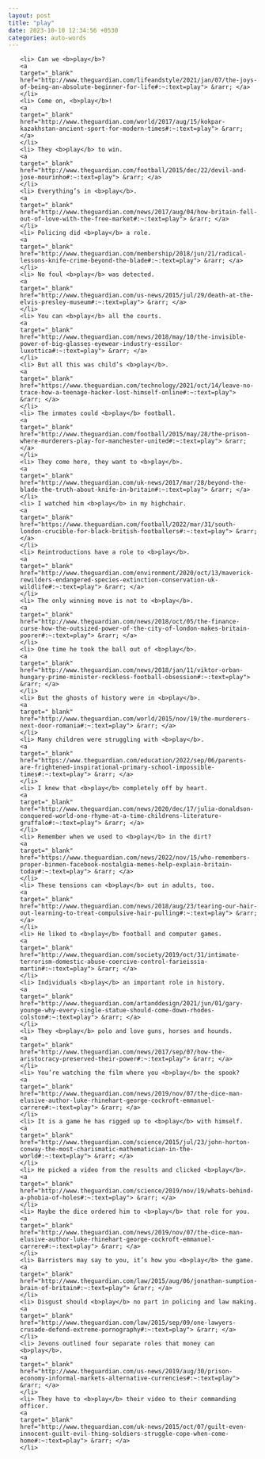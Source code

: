 ```yaml
---
layout: post
title: "play"
date: 2023-10-10 12:34:56 +0530
categories: auto-words
---
```

<ol>

    <li> Can we <b>play</b>?
    <a 
    target="_blank" 
    href="http://www.theguardian.com/lifeandstyle/2021/jan/07/the-joys-of-being-an-absolute-beginner-for-life#:~:text=play"> &rarr; </a>
    </li>
    <li> Come on, <b>play</b>!
    <a 
    target="_blank" 
    href="http://www.theguardian.com/world/2017/aug/15/kokpar-kazakhstan-ancient-sport-for-modern-times#:~:text=play"> &rarr; </a>
    </li>
    <li> They <b>play</b> to win.
    <a 
    target="_blank" 
    href="http://www.theguardian.com/football/2015/dec/22/devil-and-jose-mourinho#:~:text=play"> &rarr; </a>
    </li>
    <li> Everything’s in <b>play</b>.
    <a 
    target="_blank" 
    href="http://www.theguardian.com/news/2017/aug/04/how-britain-fell-out-of-love-with-the-free-market#:~:text=play"> &rarr; </a>
    </li>
    <li> Policing did <b>play</b> a role.
    <a 
    target="_blank" 
    href="http://www.theguardian.com/membership/2018/jun/21/radical-lessons-knife-crime-beyond-the-blade#:~:text=play"> &rarr; </a>
    </li>
    <li> No foul <b>play</b> was detected.
    <a 
    target="_blank" 
    href="http://www.theguardian.com/us-news/2015/jul/29/death-at-the-elvis-presley-museum#:~:text=play"> &rarr; </a>
    </li>
    <li> You can <b>play</b> all the courts.
    <a 
    target="_blank" 
    href="http://www.theguardian.com/news/2018/may/10/the-invisible-power-of-big-glasses-eyewear-industry-essilor-luxottica#:~:text=play"> &rarr; </a>
    </li>
    <li> But all this was child’s <b>play</b>.
    <a 
    target="_blank" 
    href="https://www.theguardian.com/technology/2021/oct/14/leave-no-trace-how-a-teenage-hacker-lost-himself-online#:~:text=play"> &rarr; </a>
    </li>
    <li> The inmates could <b>play</b> football.
    <a 
    target="_blank" 
    href="http://www.theguardian.com/football/2015/may/28/the-prison-where-murderers-play-for-manchester-united#:~:text=play"> &rarr; </a>
    </li>
    <li> They come here, they want to <b>play</b>.
    <a 
    target="_blank" 
    href="http://www.theguardian.com/uk-news/2017/mar/28/beyond-the-blade-the-truth-about-knife-in-britain#:~:text=play"> &rarr; </a>
    </li>
    <li> I watched him <b>play</b> in my highchair.
    <a 
    target="_blank" 
    href="https://www.theguardian.com/football/2022/mar/31/south-london-crucible-for-black-british-footballers#:~:text=play"> &rarr; </a>
    </li>
    <li> Reintroductions have a role to <b>play</b>.
    <a 
    target="_blank" 
    href="http://www.theguardian.com/environment/2020/oct/13/maverick-rewilders-endangered-species-extinction-conservation-uk-wildlife#:~:text=play"> &rarr; </a>
    </li>
    <li> The only winning move is not to <b>play</b>.
    <a 
    target="_blank" 
    href="http://www.theguardian.com/news/2018/oct/05/the-finance-curse-how-the-outsized-power-of-the-city-of-london-makes-britain-poorer#:~:text=play"> &rarr; </a>
    </li>
    <li> One time he took the ball out of <b>play</b>.
    <a 
    target="_blank" 
    href="http://www.theguardian.com/news/2018/jan/11/viktor-orban-hungary-prime-minister-reckless-football-obsession#:~:text=play"> &rarr; </a>
    </li>
    <li> But the ghosts of history were in <b>play</b>.
    <a 
    target="_blank" 
    href="http://www.theguardian.com/world/2015/nov/19/the-murderers-next-door-romania#:~:text=play"> &rarr; </a>
    </li>
    <li> Many children were struggling with <b>play</b>.
    <a 
    target="_blank" 
    href="https://www.theguardian.com/education/2022/sep/06/parents-are-frightened-inspirational-primary-school-impossible-times#:~:text=play"> &rarr; </a>
    </li>
    <li> I knew that <b>play</b> completely off by heart.
    <a 
    target="_blank" 
    href="http://www.theguardian.com/news/2020/dec/17/julia-donaldson-conquered-world-one-rhyme-at-a-time-childrens-literature-gruffalo#:~:text=play"> &rarr; </a>
    </li>
    <li> Remember when we used to <b>play</b> in the dirt?
    <a 
    target="_blank" 
    href="https://www.theguardian.com/news/2022/nov/15/who-remembers-proper-binmen-facebook-nostalgia-memes-help-explain-britain-today#:~:text=play"> &rarr; </a>
    </li>
    <li> These tensions can <b>play</b> out in adults, too.
    <a 
    target="_blank" 
    href="http://www.theguardian.com/news/2018/aug/23/tearing-our-hair-out-learning-to-treat-compulsive-hair-pulling#:~:text=play"> &rarr; </a>
    </li>
    <li> He liked to <b>play</b> football and computer games.
    <a 
    target="_blank" 
    href="http://www.theguardian.com/society/2019/oct/31/intimate-terrorism-domestic-abuse-coercive-control-farieissia-martin#:~:text=play"> &rarr; </a>
    </li>
    <li> Individuals <b>play</b> an important role in history.
    <a 
    target="_blank" 
    href="http://www.theguardian.com/artanddesign/2021/jun/01/gary-younge-why-every-single-statue-should-come-down-rhodes-colston#:~:text=play"> &rarr; </a>
    </li>
    <li> They <b>play</b> polo and love guns, horses and hounds.
    <a 
    target="_blank" 
    href="http://www.theguardian.com/news/2017/sep/07/how-the-aristocracy-preserved-their-power#:~:text=play"> &rarr; </a>
    </li>
    <li> You’re watching the film where you <b>play</b> the spook?
    <a 
    target="_blank" 
    href="http://www.theguardian.com/news/2019/nov/07/the-dice-man-elusive-author-luke-rhinehart-george-cockroft-emmanuel-carrere#:~:text=play"> &rarr; </a>
    </li>
    <li> It is a game he has rigged up to <b>play</b> with himself.
    <a 
    target="_blank" 
    href="http://www.theguardian.com/science/2015/jul/23/john-horton-conway-the-most-charismatic-mathematician-in-the-world#:~:text=play"> &rarr; </a>
    </li>
    <li> He picked a video from the results and clicked <b>play</b>.
    <a 
    target="_blank" 
    href="http://www.theguardian.com/science/2019/nov/19/whats-behind-a-phobia-of-holes#:~:text=play"> &rarr; </a>
    </li>
    <li> Maybe the dice ordered him to <b>play</b> that role for you.
    <a 
    target="_blank" 
    href="http://www.theguardian.com/news/2019/nov/07/the-dice-man-elusive-author-luke-rhinehart-george-cockroft-emmanuel-carrere#:~:text=play"> &rarr; </a>
    </li>
    <li> Barristers may say to you, it’s how you <b>play</b> the game.
    <a 
    target="_blank" 
    href="http://www.theguardian.com/law/2015/aug/06/jonathan-sumption-brain-of-britain#:~:text=play"> &rarr; </a>
    </li>
    <li> Disgust should <b>play</b> no part in policing and law making.
    <a 
    target="_blank" 
    href="http://www.theguardian.com/law/2015/sep/09/one-lawyers-crusade-defend-extreme-pornography#:~:text=play"> &rarr; </a>
    </li>
    <li> Jevons outlined four separate roles that money can <b>play</b>.
    <a 
    target="_blank" 
    href="http://www.theguardian.com/us-news/2019/aug/30/prison-economy-informal-markets-alternative-currencies#:~:text=play"> &rarr; </a>
    </li>
    <li> They have to <b>play</b> their video to their commanding officer.
    <a 
    target="_blank" 
    href="http://www.theguardian.com/uk-news/2015/oct/07/guilt-even-innocent-guilt-evil-thing-soldiers-struggle-cope-when-come-home#:~:text=play"> &rarr; </a>
    </li>